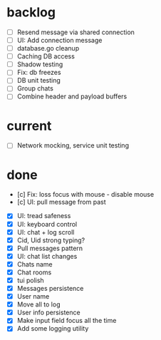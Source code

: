 # backlog
- [ ] Resend message via shared connection
- [ ] UI: Add connection message
- [ ] database.go cleanup
- [ ] Caching DB access
- [ ] Shadow testing
- [ ] Fix: db freezes
- [ ] DB unit testing
- [ ] Group chats
- [ ] Combine header and payload buffers

# current
- [ ] Network mocking, service unit testing

# done
- [c] Fix: loss focus with mouse - disable mouse
- [c] UI: pull message from past
- [x] UI: tread safeness
- [x] UI: keyboard control
- [x] UI: chat + log scroll
- [x] Cid, Uid strong typing?
- [x] Pull messages pattern
- [x] UI: chat list changes
- [x] Chats name
- [x] Chat rooms
- [x] tui polish
- [x] Messages persistence
- [x] User name
- [x] Move all to log
- [x] User info persistence
- [x] Make input field focus all the time
- [x] Add some logging utility
